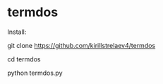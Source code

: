 # termdos
Install:

git clone https://github.com/kirillstrelaev4/termdos

cd termdos

python termdos.py
